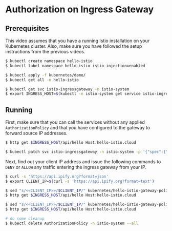 # Authorization on Ingress Gateway

## Prerequisites

This video assumes that you have a running Istio installation on your Kubernetes cluster. Also, make sure you have followed the setup instructions from the previous videos.

```bash
$ kubectl create namespace hello-istio
$ kubectl label namespace hello-istio istio-injection=enabled

$ kubectl apply -f kubernetes/demo/
$ kubectl get all -n hello-istio

$ kubectl get svc istio-ingressgateway -n istio-system
$ export INGRESS_HOST=$(kubectl -n istio-system get service istio-ingressgateway -o jsonpath='{.status.loadBalancer.ingress[0].ip}')
```

## Running

First, make sure that you can call the services without any applied `AuthorizationPolicy` and
that you have configured to the gateway to forward source IP addresses.

```bash
$ http get $INGRESS_HOST/api/hello Host:hello-istio.cloud

$ kubectl patch svc istio-ingressgateway -n istio-system -p '{"spec":{"externalTrafficPolicy":"Local"}}'
```

Next, find out your client IP address and issue the following commands to `DENY` or `ALLOW` any traffic entering the ingress gateway from your IP.

```bash
$ curl -s 'https://api.ipify.org?format=json'
$ export CLIENT_IP=$(curl -s 'https://api.ipify.org?format=text')

$ sed "s/<<CLIENT_IP>>/$CLIENT_IP/" kubernetes/hello-istio-gateway-policy-deny.yaml | kubectl apply -f -
$ http get $INGRESS_HOST/api/hello Host:hello-istio.cloud

$ sed "s/<<CLIENT_IP>>/$CLIENT_IP/" kubernetes/hello-istio-gateway-policy-allow.yaml | kubectl apply -f -
$ http get $INGRESS_HOST/api/hello Host:hello-istio.cloud

# do some cleanup
$ kubectl delete AuthorizationPolicy -n istio-system --all
```

